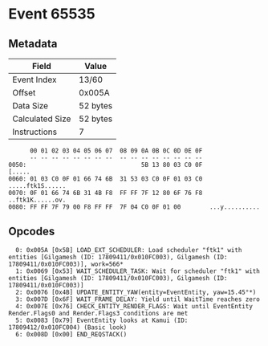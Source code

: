 # Event 65535

## Metadata

| Field           | Value    |
|-----------------|----------|
| Event Index     | 13/60    |
| Offset          | 0x005A   |
| Data Size       | 52 bytes |
| Calculated Size | 52 bytes |
| Instructions    | 7        |

```
      00 01 02 03 04 05 06 07  08 09 0A 0B 0C 0D 0E 0F
      -- -- -- -- -- -- -- --  -- -- -- -- -- -- -- --
0050:                                5B 13 80 03 C0 0F            [.....
0060: 01 03 C0 0F 01 66 74 6B  31 53 03 C0 0F 01 03 C0  .....ftk1S......
0070: 0F 01 66 74 6B 31 4B F8  FF FF 7F 12 80 6F 76 F8  ..ftk1K......ov.
0080: FF FF 7F 79 00 F8 FF FF  7F 04 C0 0F 01 00        ...y..........  
```

## Opcodes

```
  0: 0x005A [0x5B] LOAD_EXT_SCHEDULER: Load scheduler "ftk1" with entities [Gilgamesh (ID: 17809411/0x010FC003), Gilgamesh (ID: 17809411/0x010FC003)], work=566*
  1: 0x0069 [0x53] WAIT_SCHEDULER_TASK: Wait for scheduler "ftk1" with entities [Gilgamesh (ID: 17809411/0x010FC003), Gilgamesh (ID: 17809411/0x010FC003)]
  2: 0x0076 [0x4B] UPDATE_ENTITY_YAW(entity=EventEntity, yaw=15.45°*)
  3: 0x007D [0x6F] WAIT_FRAME_DELAY: Yield until WaitTime reaches zero
  4: 0x007E [0x76] CHECK_ENTITY_RENDER_FLAGS: Wait until EventEntity Render.Flags0 and Render.Flags3 conditions are met
  5: 0x0083 [0x79] EventEntity looks at Kamui (ID: 17809412/0x010FC004) (Basic look)
  6: 0x008D [0x00] END_REQSTACK()
```
